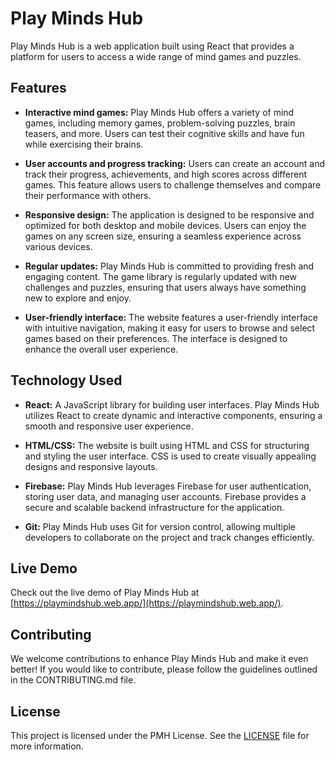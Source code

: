 # Play Minds Hub

Play Minds Hub is a web application built using React that provides a platform for users to access a wide range of mind games and puzzles.

## Features

- **Interactive mind games:** Play Minds Hub offers a variety of mind games, including memory games, problem-solving puzzles, brain teasers, and more. Users can test their cognitive skills and have fun while exercising their brains.

- **User accounts and progress tracking:** Users can create an account and track their progress, achievements, and high scores across different games. This feature allows users to challenge themselves and compare their performance with others.

- **Responsive design:** The application is designed to be responsive and optimized for both desktop and mobile devices. Users can enjoy the games on any screen size, ensuring a seamless experience across various devices.

- **Regular updates:** Play Minds Hub is committed to providing fresh and engaging content. The game library is regularly updated with new challenges and puzzles, ensuring that users always have something new to explore and enjoy.

- **User-friendly interface:** The website features a user-friendly interface with intuitive navigation, making it easy for users to browse and select games based on their preferences. The interface is designed to enhance the overall user experience.

## Technology Used

- **React:** A JavaScript library for building user interfaces. Play Minds Hub utilizes React to create dynamic and interactive components, ensuring a smooth and responsive user experience.

- **HTML/CSS:** The website is built using HTML and CSS for structuring and styling the user interface. CSS is used to create visually appealing designs and responsive layouts.

- **Firebase:** Play Minds Hub leverages Firebase for user authentication, storing user data, and managing user accounts. Firebase provides a secure and scalable backend infrastructure for the application.

- **Git:** Play Minds Hub uses Git for version control, allowing multiple developers to collaborate on the project and track changes efficiently.

## Live Demo

Check out the live demo of Play Minds Hub at [https://playmindshub.web.app/](https://playmindshub.web.app/).

## Contributing

We welcome contributions to enhance Play Minds Hub and make it even better! If you would like to contribute, please follow the guidelines outlined in the CONTRIBUTING.md file.

## License

This project is licensed under the PMH License. See the [LICENSE](LICENSE) file for more information.

